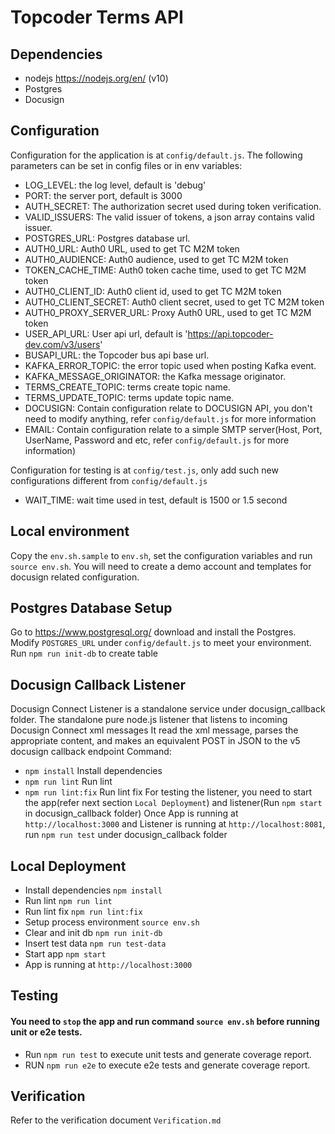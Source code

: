 # Topcoder Terms API

## Dependencies

- nodejs https://nodejs.org/en/ (v10)
- Postgres
- Docusign

## Configuration

Configuration for the application is at `config/default.js`.
The following parameters can be set in config files or in env variables:

- LOG_LEVEL: the log level, default is 'debug'
- PORT: the server port, default is 3000
- AUTH_SECRET: The authorization secret used during token verification.
- VALID_ISSUERS: The valid issuer of tokens, a json array contains valid issuer.
- POSTGRES_URL: Postgres database url.
- AUTH0_URL: Auth0 URL, used to get TC M2M token
- AUTH0_AUDIENCE: Auth0 audience, used to get TC M2M token
- TOKEN_CACHE_TIME: Auth0 token cache time, used to get TC M2M token
- AUTH0_CLIENT_ID: Auth0 client id, used to get TC M2M token
- AUTH0_CLIENT_SECRET: Auth0 client secret, used to get TC M2M token
- AUTH0_PROXY_SERVER_URL: Proxy Auth0 URL, used to get TC M2M token
- USER_API_URL: User api url, default is 'https://api.topcoder-dev.com/v3/users'
- BUSAPI_URL: the Topcoder bus api base url.
- KAFKA_ERROR_TOPIC: the error topic used when posting Kafka event.
- KAFKA_MESSAGE_ORIGINATOR: the Kafka message originator.
- TERMS_CREATE_TOPIC: terms create topic name.
- TERMS_UPDATE_TOPIC: terms update topic name.
- DOCUSIGN: Contain configuration relate to DOCUSIGN API, you don't need to modify anything, refer `config/default.js` for more information
- EMAIL: Contain configuration relate to a simple SMTP server(Host, Port, UserName, Password and etc, refer `config/default.js` for more information)

Configuration for testing is at `config/test.js`, only add such new configurations different from `config/default.js`
- WAIT_TIME: wait time used in test, default is 1500 or 1.5 second

## Local environment

Copy the `env.sh.sample` to `env.sh`, set the configuration variables and run `source env.sh`. You will need to create a demo account and templates for docusign related configuration.

## Postgres Database Setup
Go to https://www.postgresql.org/ download and install the Postgres.
Modify `POSTGRES_URL` under `config/default.js` to meet your environment.
Run `npm run init-db` to create table

## Docusign Callback Listener
Docusign Connect Listener is a standalone service under docusign_callback folder.
The standalone pure node.js listener that listens to incoming Docusign Connect xml messages
It read the xml message, parses the appropriate content, and makes an equivalent POST in JSON to the v5 docusign callback endpoint
Command:
- `npm install` Install dependencies
- `npm run lint` Run lint
- `npm run lint:fix` Run lint fix
For testing the listener, you need to start the app(refer next section `Local Deployment`) and listener(Run `npm start` in docusign_callback folder)
Once App is running at `http://localhost:3000` and Listener is running at `http://localhost:8081`,
run `npm run test` under docusign_callback folder

## Local Deployment

- Install dependencies `npm install`
- Run lint `npm run lint`
- Run lint fix `npm run lint:fix`
- Setup process environment `source env.sh`
- Clear and init db `npm run init-db`
- Insert test data `npm run test-data`
- Start app `npm start`
- App is running at `http://localhost:3000`

## Testing
#### You need to `stop` the app and run command `source env.sh` before running unit or e2e tests.
- Run `npm run test` to execute unit tests and generate coverage report.
- RUN `npm run e2e` to execute e2e tests and generate coverage report.

## Verification
Refer to the verification document `Verification.md`
